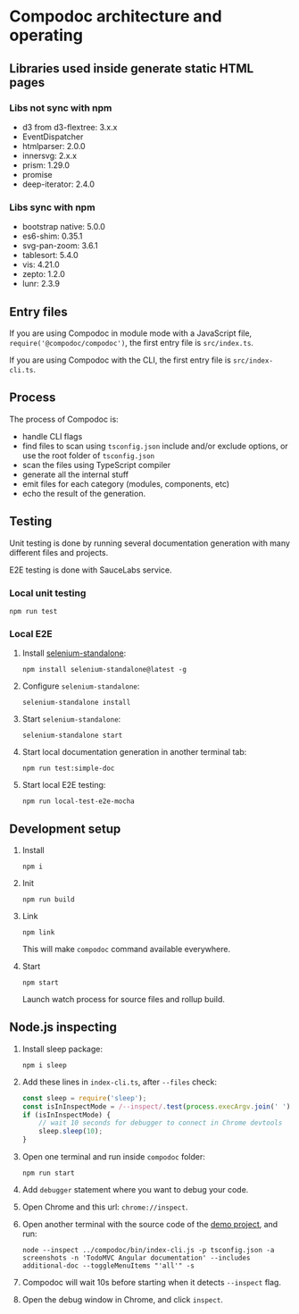 # Compodoc architecture and operating

## Libraries used inside generate static HTML pages

### Libs not sync with npm

-   d3 from d3-flextree: 3.x.x
-   EventDispatcher
-   htmlparser: 2.0.0
-   innersvg: 2.x.x
-   prism: 1.29.0
-   promise
-   deep-iterator: 2.4.0

### Libs sync with npm

-   bootstrap native: 5.0.0
-   es6-shim: 0.35.1
-   svg-pan-zoom: 3.6.1
-   tablesort: 5.4.0
-   vis: 4.21.0
-   zepto: 1.2.0
-   lunr: 2.3.9

## Entry files

If you are using Compodoc in module mode with a JavaScript file, `require('@compodoc/compodoc')`, the first entry file is `src/index.ts`.

If you are using Compodoc with the CLI, the first entry file is `src/index-cli.ts`.

## Process

The process of Compodoc is:

-   handle CLI flags
-   find files to scan using `tsconfig.json` include and/or exclude options, or use the root folder of `tsconfig.json`
-   scan the files using TypeScript compiler
-   generate all the internal stuff
-   emit files for each category (modules, components, etc)
-   echo the result of the generation.

## Testing

Unit testing is done by running several documentation generation with many different files and projects.

E2E testing is done with SauceLabs service.

### Local unit testing

```shell
npm run test
```

### Local E2E

1. Install [selenium-standalone](https://www.npmjs.com/package/selenium-standalone):

    ```shell
    npm install selenium-standalone@latest -g
    ```

1. Configure `selenium-standalone`:
    
    ```shell
    selenium-standalone install
    ```

1. Start `selenium-standalone`:

    ```shell
    selenium-standalone start
    ```

1. Start local documentation generation in another terminal tab:

    ```shell
    npm run test:simple-doc
    ```

1. Start local E2E testing:
    
    ```shell
    npm run local-test-e2e-mocha
    ```

## Development setup

1. Install

    ```shell
    npm i
    ```

1. Init

    ```shell
    npm run build
    ```

1. Link

    ```shell
    npm link
    ```
    This will make `compodoc` command available everywhere.

1. Start

    ```shell
    npm start
    ```
    Launch watch process for source files and rollup build.

## Node.js inspecting

1. Install sleep package:

    ```shell
    npm i sleep
    ```

1. Add these lines in `index-cli.ts`, after `--files` check:

    ```JavaScript
    const sleep = require('sleep');
    const isInInspectMode = /--inspect/.test(process.execArgv.join(' '));
    if (isInInspectMode) {
        // wait 10 seconds for debugger to connect in Chrome devtools
        sleep.sleep(10);
    }
    ```

1. Open one terminal and run inside `compodoc` folder:

    ```shell
    npm run start
    ```

1. Add `debugger` statement where you want to debug your code.
1. Open Chrome and this url: `chrome://inspect`.
1. Open another terminal with the source code of the [demo project](https://github.com/compodoc/compodoc-demo-todomvc-angular), and run:

    ```shell
    node --inspect ../compodoc/bin/index-cli.js -p tsconfig.json -a screenshots -n 'TodoMVC Angular documentation' --includes additional-doc --toggleMenuItems "'all'" -s
    ```
1. Compodoc will wait 10s before starting when it detects `--inspect` flag.
1. Open the debug window in Chrome, and click `inspect`.
